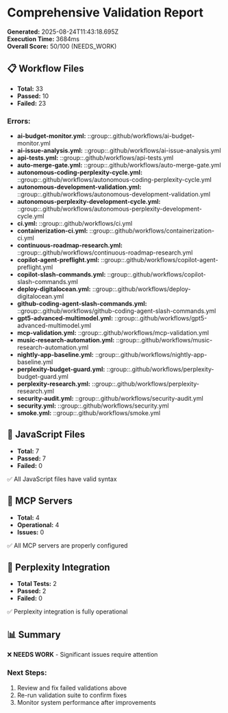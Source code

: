 # Comprehensive Validation Report

**Generated:** 2025-08-24T11:43:18.695Z  
**Execution Time:** 3684ms  
**Overall Score:** 50/100 (NEEDS_WORK)

## 📋 Workflow Files
- **Total:** 33
- **Passed:** 10
- **Failed:** 23

### Errors:
- **ai-budget-monitor.yml:** ::group::.github/workflows/ai-budget-monitor.yml
- **ai-issue-analysis.yml:** ::group::.github/workflows/ai-issue-analysis.yml
- **api-tests.yml:** ::group::.github/workflows/api-tests.yml
- **auto-merge-gate.yml:** ::group::.github/workflows/auto-merge-gate.yml
- **autonomous-coding-perplexity-cycle.yml:** ::group::.github/workflows/autonomous-coding-perplexity-cycle.yml
- **autonomous-development-validation.yml:** ::group::.github/workflows/autonomous-development-validation.yml
- **autonomous-perplexity-development-cycle.yml:** ::group::.github/workflows/autonomous-perplexity-development-cycle.yml
- **ci.yml:** ::group::.github/workflows/ci.yml
- **containerization-ci.yml:** ::group::.github/workflows/containerization-ci.yml
- **continuous-roadmap-research.yml:** ::group::.github/workflows/continuous-roadmap-research.yml
- **copilot-agent-preflight.yml:** ::group::.github/workflows/copilot-agent-preflight.yml
- **copilot-slash-commands.yml:** ::group::.github/workflows/copilot-slash-commands.yml
- **deploy-digitalocean.yml:** ::group::.github/workflows/deploy-digitalocean.yml
- **github-coding-agent-slash-commands.yml:** ::group::.github/workflows/github-coding-agent-slash-commands.yml
- **gpt5-advanced-multimodel.yml:** ::group::.github/workflows/gpt5-advanced-multimodel.yml
- **mcp-validation.yml:** ::group::.github/workflows/mcp-validation.yml
- **music-research-automation.yml:** ::group::.github/workflows/music-research-automation.yml
- **nightly-app-baseline.yml:** ::group::.github/workflows/nightly-app-baseline.yml
- **perplexity-budget-guard.yml:** ::group::.github/workflows/perplexity-budget-guard.yml
- **perplexity-research.yml:** ::group::.github/workflows/perplexity-research.yml
- **security-audit.yml:** ::group::.github/workflows/security-audit.yml
- **security.yml:** ::group::.github/workflows/security.yml
- **smoke.yml:** ::group::.github/workflows/smoke.yml

## 🔧 JavaScript Files
- **Total:** 7
- **Passed:** 7
- **Failed:** 0

✅ All JavaScript files have valid syntax

## 🔌 MCP Servers
- **Total:** 4
- **Operational:** 4
- **Issues:** 0

✅ All MCP servers are properly configured

## 🧠 Perplexity Integration
- **Total Tests:** 2
- **Passed:** 2
- **Failed:** 0

✅ Perplexity integration is fully operational

## 📊 Summary

❌ **NEEDS WORK** - Significant issues require attention

### Next Steps:
1. Review and fix failed validations above
2. Re-run validation suite to confirm fixes
3. Monitor system performance after improvements
